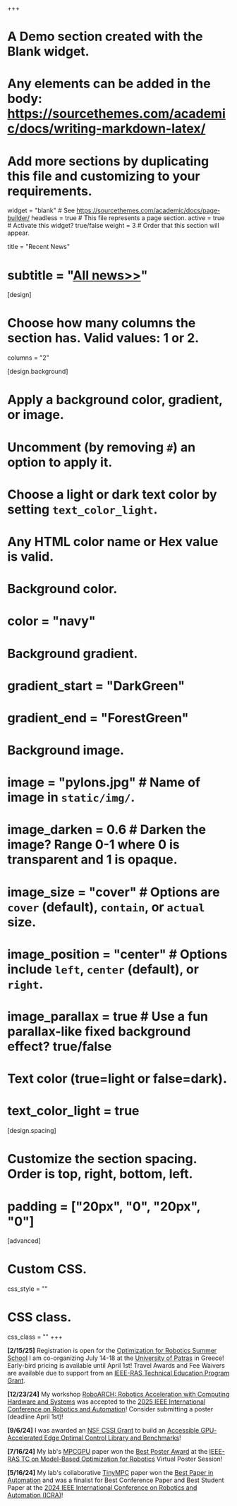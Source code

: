 +++
# A Demo section created with the Blank widget.
# Any elements can be added in the body: https://sourcethemes.com/academic/docs/writing-markdown-latex/
# Add more sections by duplicating this file and customizing to your requirements.

widget = "blank"  # See https://sourcethemes.com/academic/docs/page-builder/
headless = true  # This file represents a page section.
active = true  # Activate this widget? true/false
weight = 3  # Order that this section will appear.

title = "Recent News"
# subtitle = "[All news>>](/news)"

[design]
  # Choose how many columns the section has. Valid values: 1 or 2.
  columns = "2"

[design.background]
  # Apply a background color, gradient, or image.
  #   Uncomment (by removing `#`) an option to apply it.
  #   Choose a light or dark text color by setting `text_color_light`.
  #   Any HTML color name or Hex value is valid.

  # Background color.
  # color = "navy"
  
  # Background gradient.
  # gradient_start = "DarkGreen"
  # gradient_end = "ForestGreen"
  
  # Background image.
  # image = "pylons.jpg"  # Name of image in `static/img/`.
  # image_darken = 0.6  # Darken the image? Range 0-1 where 0 is transparent and 1 is opaque.
  # image_size = "cover"  #  Options are `cover` (default), `contain`, or `actual` size.
  # image_position = "center"  # Options include `left`, `center` (default), or `right`.
  # image_parallax = true  # Use a fun parallax-like fixed background effect? true/false
  
  # Text color (true=light or false=dark).
  # text_color_light = true

[design.spacing]
  # Customize the section spacing. Order is top, right, bottom, left.
  # padding = ["20px", "0", "20px", "0"]

[advanced]
 # Custom CSS. 
 css_style = ""
 
 # CSS class.
 css_class = ""
+++

<!-- **[2/24/25]** I was awarded a [Toyota Research Institute](https://www.tri.global/) Univerisity 2.0 Grant for [Uncertainty-Aware Optimization for Intelligent Control: Scaling Up by Leveraging Problem Structure and GPU Acceleration]()! -->

**[2/15/25]** Registration is open for the [Optimization for Robotics Summer School](https://www.tcoptrob.org/summer-school-2025/) I am co-organizing July 14-18 at the [University of Patras](https://www.upatras.gr/en/) in Greece! Early-bird pricing is available until April 1st! Travel Awards and Fee Waivers are available due to support from an [IEEE-RAS Technical Education Program Grant](https://www.ieee-ras.org/educational-resources-outreach/technical-education-programs).

**[12/23/24]** My workshop [RoboARCH: Robotics Acceleration with Computing Hardware and Systems](https://sites.google.com/view/roboarch-icra25) was accepted to the [2025 IEEE International Conference on Robotics and Automation](https://2025.ieee-icra.org/)! Consider submitting a poster (deadline April 1st)!

<!-- **[9/14/24]** Come find us at the [2024 Northeast Robotics Colloquium](https://www.umass.edu/robotics/nerc2024)! We'll have a four posters and our PI will be giving a short talk! -->

**[9/6/24]** I was awarded an [NSF CSSI Grant](https://new.nsf.gov/funding/opportunities/cssi-cyberinfrastructure-sustained-scientific-innovation) to build an [Accessible GPU-Accelerated Edge Optimal Control Library and Benchmarks](https://www.nsf.gov/awardsearch/showAward?AWD_ID=2411369&HistoricalAwards=false)!

**[7/16/24]** My lab's [MPCGPU](/publication/mpcgpu) paper won the [Best Poster Award](https://www.tcoptrob.org/news/2024-07-16/) at the [IEEE-RAS TC on Model-Based Optimization for Robotics](https://tcoptrob.org/) Virtual Poster Session!

<!-- **[6/29/24]** Come find us at the ["Frontiers of Optimization for Robotics"](https://sites.google.com/robotics.utias.utoronto.ca/frontiers-optimization-rss24/home) workshop at [Robotics Science and Systems 2024](https://roboticsconference.org/) where we've been selected to give a lightning talk! -->

<!-- **[6/14/24]** Come find us at the [Workshop on TinyML for Sustainable Development](https://tinymledu.org/SustainableDev-24) where we'll be giving three talks on Computer Vision, Edge Robotics, and Sustainable Computing! -->

<!-- **[6/10/24]** Our lab's work was highlighted in the cover article on the Barnard website today: [Bringing Robotics to Barnard](https://barnard.edu/news/bringing-robotics-barnard)! -->

<!-- **[6/7/24]** My international collaborators and I were awarded an [IEEE-RAS Technical Education Program Grant](https://www.ieee-ras.org/educational-resources-outreach/technical-education-programs) to run an "Optimization for Robotics Summer School" to be held in Summer 2025! -->

**[5/16/24]** My lab's collaborative [TinyMPC](/publication/tinympc) paper won the [Best Paper in Automation](https://2024.ieee-icra.org/awards-and-finalists/) and was a finalist for Best Conference Paper and Best Student Paper at the [2024 IEEE International Conference on Robotics and Automation (ICRA)](https://2024.ieee-icra.org/)!

<!-- **[5/1/24]** Come find us at the [2024 IEEE International Conference on Robotics and Automation](https://2024.ieee-icra.org/)! Learn more about our 5 papers and workshop panel on our [ICRA-24 page](/ICRA-24)! -->